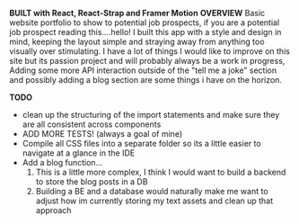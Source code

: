 **BUILT with React, React-Strap and Framer Motion**
**OVERVIEW**
Basic website portfolio to show to potential job prospects, if you are a potential job prospect reading this....hello! 
I built this app with a style and design in mind, keeping the layout simple and straying away from anything too visually 
over stimulating. I have a lot of things I would like to improve on this site but its passion project and will probably always be 
a work in progress, Adding some more API interaction outside of the "tell me a joke" section and possibly adding a blog section are 
some things i have on the horizon. 

**TODO**
 * clean up the structuring of the import statements and make sure they are all consistent across components 
 * ADD MORE TESTS! (always a goal of mine)
 * Compile all CSS files into a separate folder so its a little easier to navigate at a glance in the IDE
 * Add a blog function...
    1. This is a little more complex, I think I would want to build a backend to store the blog posts in a DB
    2. Building a BE and a database would naturally make me want to adjust how im currently storing my text assets and clean up that approach
